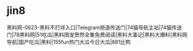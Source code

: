 # jin8
黑料网-0623-黑料不打烊入口|Telegram频道传送门|74猫导航主站|74猫传送门|78黑料网|51吃瓜|黑料团宠贺然全集免费阅读|黑料大事记|黑料大爆料|黑料网导航|国产吃瓜|黑料|155fun热门大瓜今日大瓜|881比鸭
